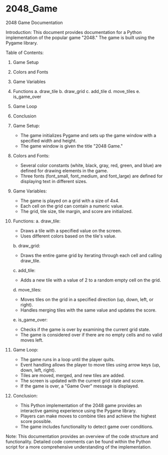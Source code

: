 # 2048_Game


2048 Game Documentation

Introduction:
This document provides documentation for a Python implementation of the popular game "2048." The game is built using the Pygame library.

Table of Contents:
1. Game Setup
2. Colors and Fonts
3. Game Variables
4. Functions
    a. draw_tile
    b. draw_grid
    c. add_tile
    d. move_tiles
    e. is_game_over
5. Game Loop
6. Conclusion

1. Game Setup:
   - The game initializes Pygame and sets up the game window with a specified width and height.
   - The game window is given the title "2048 Game."

2. Colors and Fonts:
   - Several color constants (white, black, gray, red, green, and blue) are defined for drawing elements in the game.
   - Three fonts (font_small, font_medium, and font_large) are defined for displaying text in different sizes.

3. Game Variables:
   - The game is played on a grid with a size of 4x4.
   - Each cell on the grid can contain a numeric value.
   - The grid, tile size, tile margin, and score are initialized.

4. Functions:
   a. draw_tile:
      - Draws a tile with a specified value on the screen.
      - Uses different colors based on the tile's value.
   
   b. draw_grid:
      - Draws the entire game grid by iterating through each cell and calling draw_tile.
   
   c. add_tile:
      - Adds a new tile with a value of 2 to a random empty cell on the grid.
   
   d. move_tiles:
      - Moves tiles on the grid in a specified direction (up, down, left, or right).
      - Handles merging tiles with the same value and updates the score.
   
   e. is_game_over:
      - Checks if the game is over by examining the current grid state.
      - The game is considered over if there are no empty cells and no valid moves left.

5. Game Loop:
   - The game runs in a loop until the player quits.
   - Event handling allows the player to move tiles using arrow keys (up, down, left, right).
   - Tiles are moved, merged, and new tiles are added.
   - The screen is updated with the current grid state and score.
   - If the game is over, a "Game Over" message is displayed.

6. Conclusion:
   - This Python implementation of the 2048 game provides an interactive gaming experience using the Pygame library.
   - Players can make moves to combine tiles and achieve the highest score possible.
   - The game includes functionality to detect game over conditions.

Note: This documentation provides an overview of the code structure and functionality. Detailed code comments can be found within the Python script for a more comprehensive understanding of the implementation.

